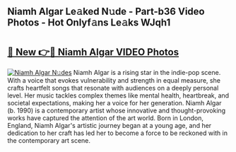 ## Niamh Algar Le𝚊ked N𝚞de - Part-b36 Video Photos - Hot Onlyf𝚊ns Le𝚊ks WJqh1

# <h2><a href="http://ac46235.deff.icu/?id=Niamh+Algar">🔗 New 👉🔴 Niamh Algar VIDEO Photos</a></h2>

[![Niamh Algar N𝚞des](https://i.imgur.com/rIISA9y.gif)](http://ac46235.deff.icu/?id=Niamh+Algar)
Niamh Algar is a rising star in the indie-pop scene. With a voice that evokes vulnerability and strength in equal measure, she crafts heartfelt songs that resonate with audiences on a deeply personal level. Her music tackles complex themes like mental health, heartbreak, and societal expectations, making her a voice for her generation. Niamh Algar (b. 1990) is a contemporary artist whose innovative and thought-provoking works have captured the attention of the art world. Born in London, England, Niamh Algar's artistic journey began at a young age, and her dedication to her craft has led her to become a force to be reckoned with in the contemporary art scene.
